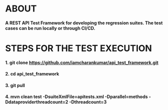# ABOUT

#### A REST API Test Framework for developing the regression suites. The test cases can be run locally or through CI/CD.

# STEPS FOR THE TEST EXECUTION

#### 1. git clone https://github.com/iamcharankumar/api_test_framework.git

#### 2. cd api_test_framework

#### 3. git pull

#### 4. mvn clean test -DsuiteXmlFile=apitests.xml -Dparallel=methods -Ddataproviderthreadcount=2 -Dthreadcount=3